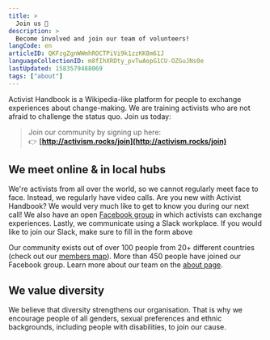 ```yaml
---
title: >
  Join us 🙌
description: >
  Become involved and join our team of volunteers!
langCode: en
articleID: QKFzgZgnWWmhROCTPiVi9k1zzKK8m61J
languageCollectionID: m8fIhXRDty_pvTwAopG1CU-OZGuJNs0e
lastUpdated: 1583579488069
tags: ["about"]
---
```


Activist Handbook is a Wikipedia-like platform for people to exchange experiences about change-making. We are training activists who are not afraid to challenge the status quo. Join us today:

> Join our community by signing up here:  
> 👉 **[http://activism.rocks/join](http://activism.rocks/join)**

## We meet online & in local hubs

We're activists from all over the world, so we cannot regularly meet face to face. Instead, we regularly have video calls. Are you new with Activist Handbook? We would very much like to get to know you during our next call! We also have an open [Facebook group](https://www.facebook.com/groups/activisthandbook/) in which activists can exchange experiences. Lastly, we communicate using a Slack workplace. If you would like to join our Slack, make sure to fill in the form above

Our community exists out of over 100 people from 20+ different countries (check out our [members map](/map)). More than 450 people have joined our Facebook group. Learn more about our team on the [about page](/about).

## We value diversity

We believe that diversity strengthens our organisation. That is why we encourage people of all genders, sexual preferences and ethnic backgrounds, including people with disabilities, to join our cause.